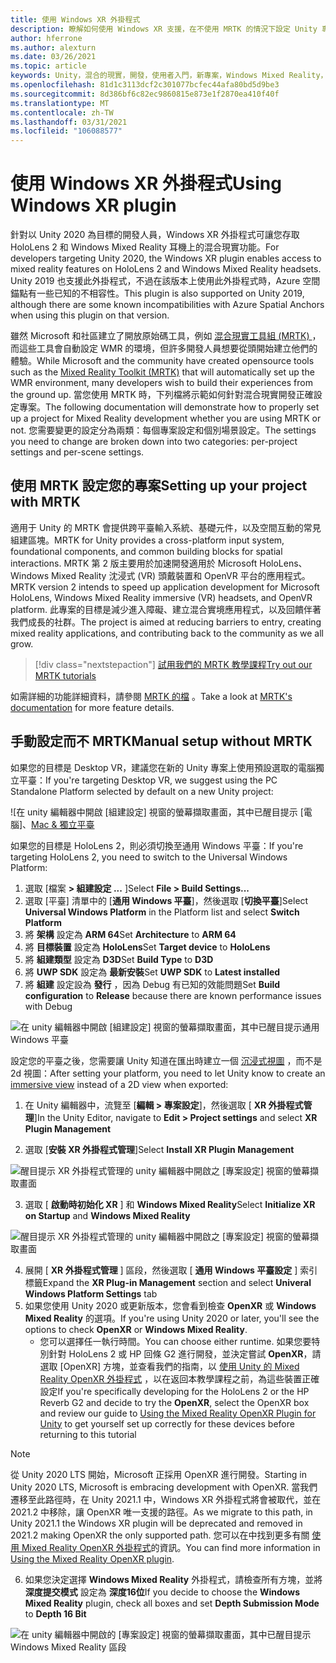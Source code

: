 ```yaml
---
title: 使用 Windows XR 外掛程式
description: 瞭解如何使用 Windows XR 支援，在不使用 MRTK 的情況下設定 Unity 專案。
author: hferrone
ms.author: alexturn
ms.date: 03/26/2021
ms.topic: article
keywords: Unity，混合的現實，開發，使用者入門，新專案，Windows Mixed Reality，UWP，XR，效能，舊版，mrtk，Windows
ms.openlocfilehash: 81d1c3113dcf2c301077bcfec44afa80bd5d9be3
ms.sourcegitcommit: 8d386bf6c82ec9860815e873e1f2870ea410f40f
ms.translationtype: MT
ms.contentlocale: zh-TW
ms.lasthandoff: 03/31/2021
ms.locfileid: "106088577"
---
```

# <a name="using-windows-xr-plugin"></a><span data-ttu-id="6cf4d-104">使用 Windows XR 外掛程式</span><span class="sxs-lookup"><span data-stu-id="6cf4d-104">Using Windows XR plugin</span></span>

<span data-ttu-id="6cf4d-105">針對以 Unity 2020 為目標的開發人員，Windows XR 外掛程式可讓您存取 HoloLens 2 和 Windows Mixed Reality 耳機上的混合現實功能。</span><span class="sxs-lookup"><span data-stu-id="6cf4d-105">For developers targeting Unity 2020, the Windows XR plugin enables access to mixed reality features on HoloLens 2 and Windows Mixed Reality headsets.</span></span>  <span data-ttu-id="6cf4d-106">Unity 2019 也支援此外掛程式，不過在該版本上使用此外掛程式時，Azure 空間錨點有一些已知的不相容性。</span><span class="sxs-lookup"><span data-stu-id="6cf4d-106">This plugin is also supported on Unity 2019, although there are some known incompatibilities with Azure Spatial Anchors when using this plugin on that version.</span></span>

<span data-ttu-id="6cf4d-107">雖然 Microsoft 和社區建立了開放原始碼工具，例如 [混合現實工具組 (MRTK) ](https://microsoft.github.io/MixedRealityToolkit-Unity/Documentation/Installation.html) ，而這些工具會自動設定 WMR 的環境，但許多開發人員想要從頭開始建立他們的體驗。</span><span class="sxs-lookup"><span data-stu-id="6cf4d-107">While Microsoft and the community have created opensource tools such as the [Mixed Reality Toolkit (MRTK)](https://microsoft.github.io/MixedRealityToolkit-Unity/Documentation/Installation.html) that will automatically set up the WMR environment, many developers wish to build their experiences from the ground up.</span></span>  <span data-ttu-id="6cf4d-108">當您使用 MRTK 時，下列檔將示範如何針對混合現實開發正確設定專案。</span><span class="sxs-lookup"><span data-stu-id="6cf4d-108">The following documentation will demonstrate how to properly set up a project for Mixed Reality development whether you are using MRTK or not.</span></span>  <span data-ttu-id="6cf4d-109">您需要變更的設定分為兩類：每個專案設定和個別場景設定。</span><span class="sxs-lookup"><span data-stu-id="6cf4d-109">The settings you need to change are broken down into two categories: per-project settings and per-scene settings.</span></span>

## <a name="setting-up-your-project-with-mrtk"></a><span data-ttu-id="6cf4d-110">使用 MRTK 設定您的專案</span><span class="sxs-lookup"><span data-stu-id="6cf4d-110">Setting up your project with MRTK</span></span>

<span data-ttu-id="6cf4d-111">適用于 Unity 的 MRTK 會提供跨平臺輸入系統、基礎元件，以及空間互動的常見組建區塊。</span><span class="sxs-lookup"><span data-stu-id="6cf4d-111">MRTK for Unity provides a cross-platform input system, foundational components, and common building blocks for spatial interactions.</span></span> <span data-ttu-id="6cf4d-112">MRTK 第 2 版主要用於加速開發適用於 Microsoft HoloLens、Windows Mixed Reality 沈浸式 (VR) 頭戴裝置和 OpenVR 平台的應用程式。</span><span class="sxs-lookup"><span data-stu-id="6cf4d-112">MRTK version 2 intends to speed up application development for Microsoft HoloLens, Windows Mixed Reality immersive (VR) headsets, and OpenVR platform.</span></span> <span data-ttu-id="6cf4d-113">此專案的目標是減少進入障礙、建立混合實境應用程式，以及回饋伴著我們成長的社群。</span><span class="sxs-lookup"><span data-stu-id="6cf4d-113">The project is aimed at reducing barriers to entry, creating mixed reality applications, and contributing back to the community as we all grow.</span></span>

> [!div class="nextstepaction"]
> [<span data-ttu-id="6cf4d-114">試用我們的 MRTK 教學課程</span><span class="sxs-lookup"><span data-stu-id="6cf4d-114">Try out our MRTK tutorials</span></span>](https://docs.microsoft.com/windows/mixed-reality/develop/unity/tutorials/mr-learning-base-02?tabs=winxr)

<span data-ttu-id="6cf4d-115">如需詳細的功能詳細資料，請參閱 [MRTK 的檔](/windows/mixed-reality/mrtk-unity) 。</span><span class="sxs-lookup"><span data-stu-id="6cf4d-115">Take a look at [MRTK's documentation](/windows/mixed-reality/mrtk-unity) for more feature details.</span></span>

## <a name="manual-setup-without-mrtk"></a><span data-ttu-id="6cf4d-116">手動設定而不 MRTK</span><span class="sxs-lookup"><span data-stu-id="6cf4d-116">Manual setup without MRTK</span></span>

<span data-ttu-id="6cf4d-117">如果您的目標是 Desktop VR，建議您在新的 Unity 專案上使用預設選取的電腦獨立平臺：</span><span class="sxs-lookup"><span data-stu-id="6cf4d-117">If you're targeting Desktop VR, we suggest using the PC Standalone Platform selected by default on a new Unity project:</span></span>

![在 unity 編輯器中開啟 [組建設定] 視窗的螢幕擷取畫面，其中已醒目提示 [電腦]、[Mac & 獨立平臺](images/wmr-config-img-3.png)

<span data-ttu-id="6cf4d-119">如果您的目標是 HoloLens 2，則必須切換至通用 Windows 平臺：</span><span class="sxs-lookup"><span data-stu-id="6cf4d-119">If you're targeting HoloLens 2, you need to switch to the Universal Windows Platform:</span></span>

1.  <span data-ttu-id="6cf4d-120">選取 [檔案 **> 組建設定 ...** ]</span><span class="sxs-lookup"><span data-stu-id="6cf4d-120">Select **File > Build Settings...**</span></span>
2.  <span data-ttu-id="6cf4d-121">選取 [平臺] 清單中的 [**通用 Windows 平臺**]，然後選取 [**切換平臺**]</span><span class="sxs-lookup"><span data-stu-id="6cf4d-121">Select **Universal Windows Platform** in the Platform list and select **Switch Platform**</span></span>
3.  <span data-ttu-id="6cf4d-122">將 **架構** 設定為 **ARM 64**</span><span class="sxs-lookup"><span data-stu-id="6cf4d-122">Set **Architecture** to **ARM 64**</span></span>
4.  <span data-ttu-id="6cf4d-123">將 **目標裝置** 設定為 **HoloLens**</span><span class="sxs-lookup"><span data-stu-id="6cf4d-123">Set **Target device** to **HoloLens**</span></span>
5.  <span data-ttu-id="6cf4d-124">將 **組建類型** 設定為 **D3D**</span><span class="sxs-lookup"><span data-stu-id="6cf4d-124">Set **Build Type** to **D3D**</span></span>
6.  <span data-ttu-id="6cf4d-125">將 **UWP SDK** 設定為 **最新安裝**</span><span class="sxs-lookup"><span data-stu-id="6cf4d-125">Set **UWP SDK** to **Latest installed**</span></span>
7.  <span data-ttu-id="6cf4d-126">將 **組建** 設定設為 **發行** ，因為 Debug 有已知的效能問題</span><span class="sxs-lookup"><span data-stu-id="6cf4d-126">Set **Build configuration** to **Release** because there are known performance issues with Debug</span></span>

![在 unity 編輯器中開啟 [組建設定] 視窗的螢幕擷取畫面，其中已醒目提示通用 Windows 平臺](images/wmr-config-img-4.png)

<span data-ttu-id="6cf4d-128">設定您的平臺之後，您需要讓 Unity 知道在匯出時建立一個 [沉浸式視圖](../../design/app-views.md) ，而不是2d 視圖：</span><span class="sxs-lookup"><span data-stu-id="6cf4d-128">After setting your platform, you need to let Unity know to create an [immersive view](../../design/app-views.md) instead of a 2D view when exported:</span></span>

1. <span data-ttu-id="6cf4d-129">在 Unity 編輯器中，流覽至 [**編輯 > 專案設定**]，然後選取 [ **XR 外掛程式管理**]</span><span class="sxs-lookup"><span data-stu-id="6cf4d-129">In the Unity Editor, navigate to **Edit > Project settings** and select **XR Plugin Management**</span></span>

2. <span data-ttu-id="6cf4d-130">選取 [**安裝 XR 外掛程式管理**]</span><span class="sxs-lookup"><span data-stu-id="6cf4d-130">Select **Install XR Plugin Management**</span></span>

![醒目提示 XR 外掛程式管理的 unity 編輯器中開啟之 [專案設定] 視窗的螢幕擷取畫面](images/wmr-config-img-5.png)

3. <span data-ttu-id="6cf4d-132">選取 [ **啟動時初始化 XR** ] 和 **Windows Mixed Reality**</span><span class="sxs-lookup"><span data-stu-id="6cf4d-132">Select **Initialize XR on Startup** and **Windows Mixed Reality**</span></span>

![醒目提示 XR 外掛程式管理的 unity 編輯器中開啟之 [專案設定] 視窗的螢幕擷取畫面](images/wmr-config-img-7.png)

4. <span data-ttu-id="6cf4d-134">展開 [ **XR 外掛程式管理** ] 區段，然後選取 [ **通用 Windows 平臺設定** ] 索引標籤</span><span class="sxs-lookup"><span data-stu-id="6cf4d-134">Expand the **XR Plug-in Management** section and select **Univeral Windows Platform Settings** tab</span></span>
5. <span data-ttu-id="6cf4d-135">如果您使用 Unity 2020 或更新版本，您會看到檢查 **OpenXR** 或 **Windows Mixed Reality** 的選項。</span><span class="sxs-lookup"><span data-stu-id="6cf4d-135">If you're using Unity 2020 or later, you'll see the options to check **OpenXR** or **Windows Mixed Reality**.</span></span> 
    * <span data-ttu-id="6cf4d-136">您可以選擇任一執行時間。</span><span class="sxs-lookup"><span data-stu-id="6cf4d-136">You can choose either runtime.</span></span>  <span data-ttu-id="6cf4d-137">如果您要特別針對 HoloLens 2 或 HP 回條 G2 進行開發，並決定嘗試 **OpenXR**，請選取 [OpenXR] 方塊，並查看我們的指南，以 [使用 Unity 的 Mixed Reality OpenXR 外掛程式](openxr-getting-started.md) ，以在返回本教學課程之前，為這些裝置正確設定</span><span class="sxs-lookup"><span data-stu-id="6cf4d-137">If you're specifically developing for the HoloLens 2 or the HP Reverb G2 and decide to try the **OpenXR**, select the OpenXR box and review our guide to [Using the Mixed Reality OpenXR Plugin for Unity](openxr-getting-started.md) to get yourself set up correctly for these devices before returning to this tutorial</span></span>

> [!NOTE]
> <span data-ttu-id="6cf4d-138">從 Unity 2020 LTS 開始，Microsoft 正採用 OpenXR 進行開發。</span><span class="sxs-lookup"><span data-stu-id="6cf4d-138">Starting in Unity 2020 LTS, Microsoft is embracing development with OpenXR.</span></span>  <span data-ttu-id="6cf4d-139">當我們遷移至此路徑時，在 Unity 2021.1 中，Windows XR 外掛程式將會被取代，並在2021.2 中移除，讓 OpenXR 唯一支援的路徑。</span><span class="sxs-lookup"><span data-stu-id="6cf4d-139">As we migrate to this path, in Unity 2021.1 the Windows XR plugin will be deprecated and removed in 2021.2 making OpenXR the only supported path.</span></span> <span data-ttu-id="6cf4d-140">您可以在中找到更多有關 [使用 Mixed Reality OpenXR 外掛程式](openxr-getting-started.md)的資訊。</span><span class="sxs-lookup"><span data-stu-id="6cf4d-140">You can find more information in [Using the Mixed Reality OpenXR plugin](openxr-getting-started.md).</span></span>

6. <span data-ttu-id="6cf4d-141">如果您決定選擇 **Windows Mixed Reality** 外掛程式，請檢查所有方塊，並將 **深度提交模式** 設定為 **深度16位**</span><span class="sxs-lookup"><span data-stu-id="6cf4d-141">If you decide to choose the **Windows Mixed Reality** plugin, check all boxes and set **Depth Submission Mode** to **Depth 16 Bit**</span></span>

![在 unity 編輯器中開啟的 [專案設定] 視窗的螢幕擷取畫面，其中已醒目提示 Windows Mixed Reality 區段](images/wmr-config-img-8.png)
